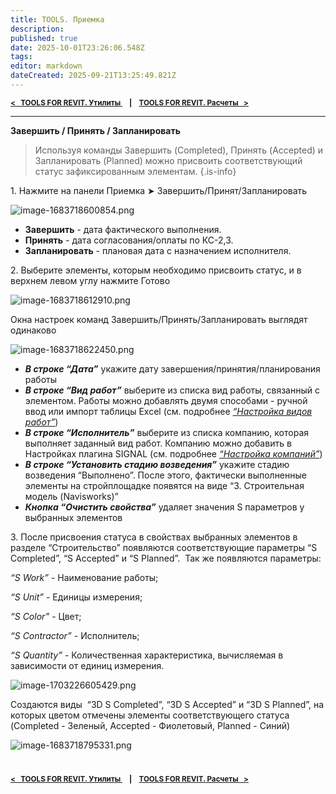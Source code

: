 ```yaml
---
title: TOOLS. Приемка
description: 
published: true
date: 2025-10-01T23:26:06.548Z
tags: 
editor: markdown
dateCreated: 2025-09-21T13:25:49.821Z
---
```


<sub>**[<   TOOLS FOR REVIT. Утилиты  ](/ru/tools/revit/attachments)     **|**     [TOOLS FOR REVIT. Расчеты   >](/ru/tools/revit/calculations)**</sub>

---

**Завершить / Принять / Запланировать**

> Используя команды Завершить (Completed), Принять (Accepted) и Запланировать (Planned) можно присвоить соответствующий статус зафиксированным элементам.
{.is-info}


1\. Нажмите на панели Приемка ➤ Завершить/Принят/Запланировать

![image-1683718600854.png](https://lh7-rt.googleusercontent.com/docsz/AD_4nXfkdckRPkArBhtix038IbvDqGxLb1WDpiTYtiOA77Y82JXo5USW2XCsb0wDRxzuvt91xMBbudF0rx_JoD7_rGr7n1zrEqIeQWvfQGO-iuWOQJ_9Ugsu3Tr0wBGLCNzXLoc5Lg0acgqbELblXetyWQ?key=kt81iM3ciLODUbgJqU2iyw)

-   **Завершить** - дата фактического выполнения.
-   **Принять** - дата согласования/оплаты по КС-2,3.
-   **Запланировать** - плановая дата с назначением исполнителя.

2\. Выберите элементы, которым необходимо присвоить статус, и в верхнем левом углу нажмите Готово

![image-1683718612910.png](https://lh7-rt.googleusercontent.com/docsz/AD_4nXfUNapwvOQvqyd_RhwbYKC3gNRE5FcT57s0ARiMX1MAkkut_J48ntyjsTUzG6RTw0MKRmYlBqMvIgQUTqMXCzINz6lO2NpZtbSLqdpaHViVdolqqLipif0FPvXzrUjnAtstSS4nZ5_lc2x87ya2?key=kt81iM3ciLODUbgJqU2iyw)

Окна настроек команд Завершить/Принять/Запланировать выглядят одинаково

![image-1683718622450.png](https://lh7-rt.googleusercontent.com/docsz/AD_4nXf6xKBzlKod5PbxUHPadihbuK2edD7butUlslal7vYwyo-DbvYhtE7DPdL4PLXWLPBuPAONxl2PeuvGTD91eApJp4gG9mTCcRyKx7q-sI4YAHUfhRlz9_wu4T-oYMrWMrq0lPVvosJCb6KiNbapIQ?key=kt81iM3ciLODUbgJqU2iyw)

-   ***В строке “Дата”*** укажите дату завершения/принятия/планирования работы
-   ***В строке “Вид работ”*** выберите из списка вид работы, связанный с элементом. Работы можно добавлять двумя способами - ручной ввод или импорт таблицы Excel (см. подробнее [_“Настройка видов работ”_](https://youneedawiki.com/app/page/1VLLM1r4mzBWKsvB90kmVSEVMfyjC_VjQR_IxxNFA1vU))
-   ***В строке “Исполнитель”*** выберите из списка компанию, которая выполняет заданный вид работ. Компанию можно добавить в Настройках плагина SIGNAL (см. подробнее [_“Настройка компаний”_](https://youneedawiki.com/app/page/1l_0I3loQfdUGXJWHqzABCsQgMWznCp-ySLnfe8o2w8A))
-   ***В строке “Установить стадию возведения”*** укажите стадию возведения “Выполнено”. После этого, фактически выполненные элементы на стройплощадке появятся на виде “3. Строительная модель (Navisworks)”
-   ***Кнопка “Очистить свойства”*** удаляет значения S параметров у выбранных элементов

3\. После присвоения статуса в свойствах выбранных элементов в разделе “Строительство” появляются соответствующие параметры “S Completed”, “S Accepted” и “S Planned”.  Так же появляются параметры:

*“S Work”* - Наименование работы;

*“S Unit”* \- Единицы измерения;

*“S Color”* \- Цвет;

*“S Contractor”* \- Исполнитель;

*“S Quantity”* - Количественная характеристика, вычисляемая в зависимости от единиц измерения.

![image-1703226605429.png](https://lh7-rt.googleusercontent.com/docsz/AD_4nXd4M0cJj1H_7PkkH6o2W74mgV5WuMGSptE0K1VQQ3tcNU5tZQj0KrkURTNQNZrrFsACn14c6HhWfIWhOTlbJG5-ndh4ECvmB8cnctElN6WIANUU4pLelrKLW6Mmo32LlU5qnR-02gdE8YxAfhofjg?key=kt81iM3ciLODUbgJqU2iyw)

Создаются виды  “3D S Completed”, “3D S Accepted” и “3D S Planned”, на которых цветом отмечены элементы соответствующего статуса (Completed - Зеленый, Accepted - Фиолетовый, Planned - Синий)

![image-1683718795331.png](https://lh7-rt.googleusercontent.com/docsz/AD_4nXdPisY8jB6-D6vp5srfA9Ba-sCs83CbtFN_bm4jgqH5rkyyLnIm-9hFBLe-Z2G2pUWNyD3rRQxVgO10nRgs3ey8yiSEk4ZBh2pkAJV5WHO3HlZm8rNf5xGT1uudFcEdtgw61Jafxozq1k9Hfrqn?key=kt81iM3ciLODUbgJqU2iyw)
  
#
<sub>**[<   TOOLS FOR REVIT. Утилиты  ](/ru/tools/revit/attachments)     **|**     [TOOLS FOR REVIT. Расчеты   >](/ru/tools/revit/calculations)**</sub>